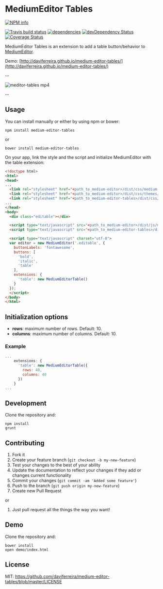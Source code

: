 ﻿# MediumEditor Tables

[![NPM info](https://nodei.co/npm/medium-editor-tables.png?downloads=true)](https://nodei.co/npm/medium-editor-tables.png?downloads=true)

[![Travis build status](https://travis-ci.org/daviferreira/medium-editor-tables.png?branch=master)](https://travis-ci.org/daviferreira/medium-editor-tables)
[![dependencies](https://david-dm.org/daviferreira/medium-editor-tables.png)](https://david-dm.org/daviferreira/medium-editor-tables)
[![devDependency Status](https://david-dm.org/daviferreira/medium-editor-tables/dev-status.png)](https://david-dm.org/daviferreira/medium-editor-tables#info=devDependencies)
[![Coverage Status](https://coveralls.io/repos/daviferreira/medium-editor-tables/badge.svg)](https://coveralls.io/r/daviferreira/medium-editor-tables)

MediumEditor Tables is an extension to add a table button/behavior to [MediumEditor](https://github.com/daviferreira/medium-editor).

Demo: [http://daviferreira.github.io/medium-editor-tables/](http://daviferreira.github.io/medium-editor-tables/)

--

![meditor-tables mp4](https://cloud.githubusercontent.com/assets/38787/6430614/8ff048c0-c011-11e4-8e2c-09ff773d2f78.gif)

--

## Usage

You can install manually or either by using npm or bower:

```
npm install medium-editor-tables
```

or

```
bower install medium-editor-tables
```

On your app, link the style and the script and initialize MediumEditor with the table extension:

```html
<!doctype html>
<html>
<head>
...
  <link rel="stylesheet" href="<path_to_medium-editor>/dist/css/medium-editor.css" />
  <link rel="stylesheet" href="<path_to_medium-editor>/dist/css/themes/default.css" />
  <link rel="stylesheet" href="<path_to_medium-editor-tables>/dist/css/medium-editor-tables.css" />
...
</head>
<body>
  <div class="editable"></div>

  <script type="text/javascript" src="<path_to_medium-editor>/dist/js/medium-editor.js"></script>
  <script type="text/javascript" src="<path_to_medium-editor-tables>/dist/js/medium-editor-tables.js"></script>

  <script type="text/javascript" charset="utf-8">
  var editor = new MediumEditor('.editable', {
    buttonLabels: 'fontawesome',
    buttons: [
      'bold',
      'italic',
      'table'
    ],
    extensions: {
      'table': new MediumEditorTable()
    }
  });
  </script>
</body>
</html>
```

## Initialization options

* __rows__: maximum number of rows. Default: 10.
* __columns__: maximum number of columns. Default: 10.

### Example

```javascript
...
    extensions: {
      'table': new MediumEditorTable({
        rows: 40,
        columns: 40
      })
    }
...
```

## Development

Clone the repository and:

```
npm install
grunt
```

## Contributing

1. Fork it
2. Create your feature branch (`git checkout -b my-new-feature`)
3. Test your changes to the best of your ability
4. Update the documentation to reflect your changes if they add or changes current functionality
5. Commit your changes (`git commit -am 'Added some feature'`)
6. Push to the branch (`git push origin my-new-feature`)
7. Create new Pull Request

or

1. Just pull request all the things the way you want!


## Demo

Clone the repository and:

```
bower install
open demo/index.html
```

## License

MIT: https://github.com/daviferreira/medium-editor-tables/blob/master/LICENSE
